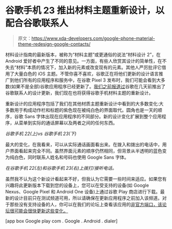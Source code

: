 # 谷歌手机 23 推出材料主题重新设计，以配合谷歌联系人

> 原文：<https://www.xda-developers.com/google-phone-material-theme-redesign-google-contacts/>

材料设计指南的最新版本，被称为“材料主题”或更通俗的说法“材料设计 2”，在 Android 爱好者中产生了不同的意见。一方面，有些人欣赏其设计的简单性，在不失去“材料”本质的情况下，加入新的元素或改变现有的元素。其他人严厉批评它借用了大量白色的 iOS 主题。不管你喜不喜欢，谷歌正在将他们更新的设计语言推广到他们所有的应用程序和服务中，在谷歌 Pixel 3 发布时，我们可能会看到大多数(如果不是全部)谷歌应用程序已经更新了。[我们之前报道过](https://www.xda-developers.com/google-contacts-3-0-material-design-theme/)谷歌在几天前推出了谷歌联系人的设计更新，我们现在也将获得谷歌手机材料主题的重新设计。

重新设计的应用程序包括了我们在其他材质主题重新设计中看到的大多数变化:大多数用于构成动作栏和标题的紫色现在被纯白色的界面取代。圆角也是一天的顺序，谷歌 Sans 字体出现在应用程序的不同部分。新的设计变化扩展到整个应用程序，从菜单到实际的通话屏幕以及两者之间的任何东西。

*谷歌手机 22(上)vs 谷歌手机 23(下)*

最大的变化，在我看来，可以从实际通话画面看出来。在拨入和拨出的电话中，用户界面看起来完全不同。虽然界面元素的顺序仍然相同，但背景从半透明的蓝色变为纯白色，同时联系人姓名和号码也使用 Google Sans 字体。

*在谷歌手机 22(左)和谷歌手机 23(右)上拨打/接听电话。*

虽然我不认为这个新设计看起来不好，但我认为它需要一些时间来适应。如果您有兴趣将此更新版本下载到您的设备上，您可以在受支持的设备(如 Google Nexus、Google Pixel 和 Android One 设备)上通过谷歌 Play 商店进行下载。最新的设计目前只在测试频道可用，所以请确保在更新应用程序之前加入该频道。对于那些没有支持设备的人，你可以在我们的论坛上查看该应用的[非官方端口，该论坛很可能会很快更新这些变化。](https://forum.xda-developers.com/android/apps-games/app-google-phone-v14-0-175904292-bubble-t3708218)

[app box Google play com . Google . Android . dialer]